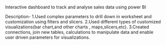 
Interactive dashboard to track and analyse sales data using power BI

Description- 1.Used complex parameters to drill down in worksheet and customization using filters and slicers.
2.Used different types of customized visualizations(bar chart,and other charts , maps,slicers,etc).
3.Created connections, join new tables, calculations to manipulate data and enable user driven parameters for visualizations.
